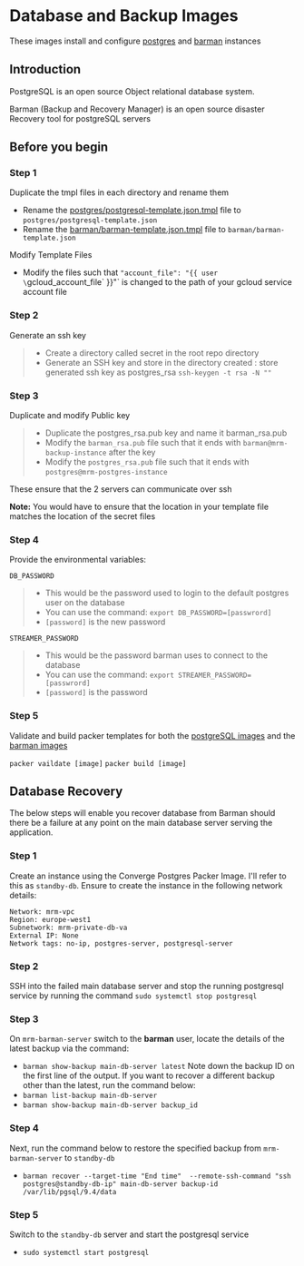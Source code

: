 # Database and Backup Images

These images install and configure [postgres](<https://www.postgresql.org/>) and [barman](<https://www.pgbarman.org/>) instances

## Introduction

PostgreSQL is an open source Object relational database system.

Barman (Backup and Recovery Manager) is an open source disaster Recovery tool for postgreSQL servers

## Before you begin

### Step 1

Duplicate the tmpl files in each directory and rename them

- Rename the [postgres/postgresql-template.json.tmpl](postgres/postgresql-template.json.tmpl) file to `postgres/postgresql-template.json`
- Rename the [barman/barman-template.json.tmpl](barman/barman-template.json.tmpl) file to `barman/barman-template.json`

Modify Template Files

- Modify the files such that `"account_file": "{{ user \`gcloud_account_file\` }}"` is changed to the path of your gcloud service account file

### Step 2

Generate an ssh key

> - Create a directory called secret in the root repo directory
> - Generate an SSH key and store in the directory created : store generated ssh key as postgres_rsa
> `ssh-keygen -t rsa -N ""`

### Step 3

Duplicate and modify Public key

> - Duplicate the postgres_rsa.pub key and name it barman_rsa.pub
> - Modify the `barman_rsa.pub` file such that it ends with `barman@mrm-backup-instance` after the key
> - Modify the `postgres_rsa.pub` file such that it ends with `postgres@mrm-postgres-instance`

These ensure that the 2 servers can communicate over ssh

**Note:** You would have to ensure that the location in your template file matches the location of the secret files

### Step 4

Provide the environmental variables:

`DB_PASSWORD`

> - This would be the password used to login to the default postgres user on the database
> - You can use the command:
>  `export DB_PASSWORD=[passwrord]`
> - `[password]` is the new password

`STREAMER_PASSWORD`

> - This would be the password barman uses to connect to the database
> - You can use the command:
>  `export STREAMER_PASSWORD=[passwrord]`
> - `[password]` is the password

### Step 5

Validate and build packer templates for both the [postgreSQL images](postgres/postgresql-template.json.tmpl) and the [barman images](barman/barman-template.json.tmpl)

`packer vaildate [image]`
`packer build [image]`

## Database Recovery
The below steps will enable you recover database from Barman should there be a failure at any point on the main database server serving the application.

### Step 1
Create an instance using the Converge Postgres Packer Image. I'll refer to this as `standby-db`. Ensure to create the instance in the following network details:
```
Network: mrm-vpc
Region: europe-west1
Subnetwork: mrm-private-db-va
External IP: None
Network tags: no-ip, postgres-server, postgresql-server
```

### Step 2
SSH into the failed main database server and stop the running postgresql service by running the command
`sudo systemctl stop postgresql`

### Step 3
On `mrm-barman-server` switch to the **barman** user, locate the details of the latest backup via the command:
- `barman show-backup main-db-server latest`
Note down the backup ID on the first line of the output. If you want to recover a different backup other than the latest, run the command below:
- `barman list-backup main-db-server`
- `barman show-backup main-db-server backup_id`

### Step 4
Next, run the command below to restore the specified backup from `mrm-barman-server` to `standby-db`
- `barman recover --target-time "End time"  --remote-ssh-command "ssh postgres@standby-db-ip" main-db-server backup-id /var/lib/pgsql/9.4/data`

### Step 5
Switch to the `standby-db` server and start the postgresql service
- `sudo systemctl start postgresql`